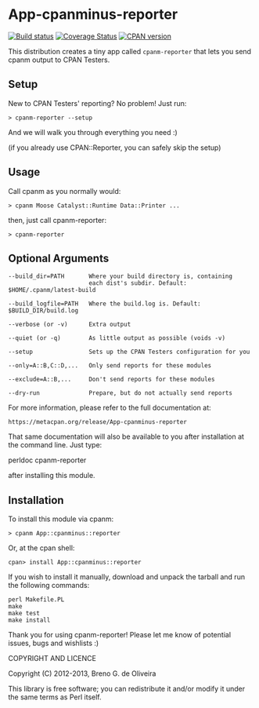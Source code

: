 App-cpanminus-reporter
======================

[![Build status](https://api.travis-ci.org/garu/App-cpanminus-reporter.png)](https://api.travis-ci.org/garu/App-cpanminus-reporter.png)
[![Coverage Status](https://coveralls.io/repos/garu/App-cpanminus-reporter/badge.png)](https://coveralls.io/r/garu/App-cpanminus-reporter)
[![CPAN version](https://badge.fury.io/pl/App-cpanminus-reporter.png)](http://badge.fury.io/pl/App-cpanminus-reporter)


This distribution creates a tiny app called `cpanm-reporter` that lets
you send cpanm output to CPAN Testers.

Setup
-----

New to CPAN Testers' reporting? No problem! Just run:

    > cpanm-reporter --setup

And we will walk you through everything you need :)

(if you already use CPAN::Reporter, you can safely skip the setup)

Usage
-----

Call cpanm as you normally would:

    > cpanm Moose Catalyst::Runtime Data::Printer ...

then, just call cpanm-reporter:

    > cpanm-reporter


Optional Arguments
------------------

    --build_dir=PATH       Where your build directory is, containing
                           each dist's subdir. Default: $HOME/.cpanm/latest-build

    --build_logfile=PATH   Where the build.log is. Default: $BUILD_DIR/build.log

    --verbose (or -v)      Extra output

    --quiet (or -q)        As little output as possible (voids -v)

    --setup                Sets up the CPAN Testers configuration for you

    --only=A::B,C::D,...   Only send reports for these modules

    --exclude=A::B,...     Don't send reports for these modules

    --dry-run              Prepare, but do not actually send reports


For more information, please refer to the full documentation at:

    https://metacpan.org/release/App-cpanminus-reporter

That same documentation will also be available to you after installation
at the command line. Just type:

   perldoc cpanm-reporter

after installing this module.

Installation
------------

To install this module via cpanm:

    > cpanm App::cpanminus::reporter

Or, at the cpan shell:

    cpan> install App::cpanminus::reporter

If you wish to install it manually, download and unpack the tarball and
run the following commands:

	perl Makefile.PL
	make
	make test
	make install


Thank you for using cpanm-reporter! Please let me know of potential
issues, bugs and wishlists :)


COPYRIGHT AND LICENCE

Copyright (C) 2012-2013, Breno G. de Oliveira

This library is free software; you can redistribute it and/or modify
it under the same terms as Perl itself.
